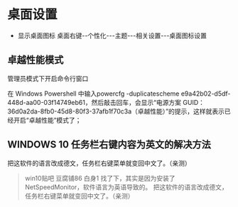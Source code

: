 # 桌面设置
- 显示桌面图标
桌面右键--个性化---主题---相关设置---桌面图标设置


## 卓越性能模式
管理员模式下开启命令行窗口


在 Windows Powershell 中输入powercfg -duplicatescheme e9a42b02-d5df-448d-aa00-03f14749eb61，然后敲击回车，会显示“电源方案 GUID：36d0a2da-8fb0-45d8-80f3-37afb1f70c3a（卓越性能）”的提示，这样就表示已经开启“卓越性能”模式了；


## WINDOWS 10 任务栏右键内容为英文的解决方法
把这软件的语言改成德文，任务栏右键菜单就变回中文了。（亲测）
> win10贴吧
豆腐铺86
白身1
找了下，其实是因为安装了NetSpeedMonitor，软件语言为英语导致的。
把这软件的语言改成德文，任务栏右键菜单就变回中文了。（亲测）